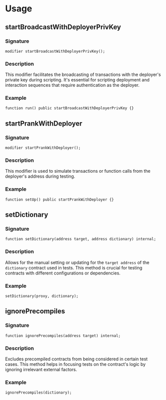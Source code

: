 # Usage

<!-- ## MCScript
- [startBroadcastWithDeployerPrivKey](./start-broadcast-with-deployer-priv-key) (modifier) -->

## startBroadcastWithDeployerPrivKey

### Signature
```solidity
modifier startBroadcastWithDeployerPrivKey();
```

### Description
This modifier facilitates the broadcasting of transactions with the deployer's private key during scripting. It's essential for scripting deployment and interaction sequences that require authentication as the deployer.

### Example
```solidity
function run() public startBroadcastWithDeployerPrivKey {}
```

<!-- ## MCTest

- [startPrankWithDeployer](./start-prank-with-deployer) (modifier)
- [setDictionary](./set-dictionary)
- [ignorePrecompiles](./ignore-precompile) -->

## startPrankWithDeployer

### Signature
```solidity
modifier startPrankWithDeployer();
```

### Description
This modifier is used to simulate transactions or function calls from the deployer's address during testing.

### Example
```solidity
function setUp() public startPrankWithDeployer {}
```

## setDictionary

### Signature
```solidity
function setDictionary(address target, address dictionary) internal;
```

### Description
Allows for the manual setting or updating for the `target address` of the `dictionary` contract used in tests. This method is crucial for testing contracts with different configurations or dependencies.

### Example
```solidity
setDictionary(proxy, dictionary);
```

## ignorePrecompiles

### Signature
```solidity
function ignorePrecompiles(address target) internal;
```

### Description
Excludes precompiled contracts from being considered in certain test cases. This method helps in focusing tests on the contract's logic by ignoring irrelevant external factors.

### Example
```solidity
ignorePrecompiles(dictionary);
```
